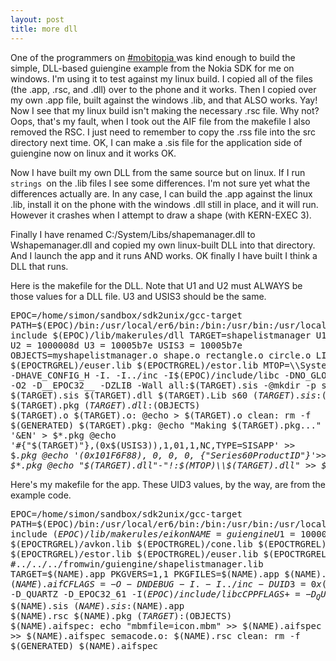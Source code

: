```yaml
---
layout: post
title: more dll 
---
```



One of the programmers on <a href="irc://irc.freenode.net/#mobitopia">#mobitopia </a>was kind enough to build the simple, DLL-based guiengine example from the Nokia SDK for me on windows. I'm using it to test against my linux build. I copied all of the files (the .app, .rsc, and .dll) over to the phone and it works. Then I copied over my own .app file, built against the windows .lib, and that ALSO works. Yay! Now I see that my linux build isn't making the necessary .rsc file. Why not? Oops, that's my fault, when I took out the AIF file from the makefile I also removed the RSC. I just need to remember to copy the .rss file into the src directory next time. OK, I can make a .sis file for the application side of guiengine now on linux and it works OK. 

Now I have built my own DLL from the same source but on linux. If I run <code>strings </code>on the .lib files I see some differences. I'm not sure yet what the differences actually are. In any case, I can build the .app against the linux .lib, install it on the phone with the windows .dll still in place, and it will run. However it crashes when I attempt to draw a shape (with KERN-EXEC 3). 

Finally I have renamed C:/System/Libs/shapemanager.dll to Wshapemanager.dll and copied my own linux-built DLL into that directory. And I launch the app and it runs AND works. OK finally I have built I think a DLL that runs. 

Here is the makefile for the DLL. Note that U1 and U2 must ALWAYS be those values for a DLL file. U3 and USIS3 should be the same.<pre>EPOC=/home/simon/sandbox/sdk2unix/gcc-target PATH=$(EPOC)/bin:/usr/local/er6/bin:/bin:/usr/bin:/usr/local/bin:/usr/X11R6/bin include $(EPOC)/lib/makerules/dll TARGET=shapelistmanager U1 = 10000079 U2 = 1000008d U3 = 10005b7e USIS3 = 10005b7e OBJECTS=myshapelistmanager.o shape.o rectangle.o circle.o LIBS = $(EPOCTRGREL)/euser.lib  $(EPOCTRGREL)/estor.lib MTOP=\\System\\Libs CFLAGS+= -DHAVE_CONFIG_H -I. -I../inc -I$(EPOC)/include/libc -DNO_GLOBALS -O2 -D__EPOC32__ -DZLIB -Wall all:$(TARGET).sis -@mkdir -p s60 mv $(TARGET).sis $(TARGET).dll $(TARGET).Lib s60 $(TARGET).sis:$(TARGET).dll $(TARGET).pkg $(TARGET).dll:$(OBJECTS) $(TARGET).o $(TARGET).o: @echo &gt; $(TARGET).o clean: rm -f $(GENERATED) $(TARGET).pkg: @echo "Making $(TARGET).pkg..." @echo '&amp;EN' &gt; $*.pkg @echo '#{"$(TARGET)"},(0x$(USIS3)),1,01,1,NC,TYPE=SISAPP' &gt;&gt; $*.pkg @echo '(0x101F6F88), 0, 0, 0, {"Series60ProductID"}'&gt;&gt; $*.pkg @echo "$(TARGET).dll"-"!:$(MTOP)\\$(TARGET).dll" &gt;&gt; $*.pkg </pre>

Here's my makefile for the app. These UID3 values, by the way, are from the example code.<pre>EPOC=/home/simon/sandbox/sdk2unix/gcc-target PATH=$(EPOC)/bin:/usr/local/er6/bin:/bin:/usr/bin:/usr/local/bin:/usr/X11R6/bin include $(EPOC)/lib/makerules/eikon NAME=guiengine U1 = 1000007a U2 = 100039CE U3 = 10005b7d OBJECTS = guiengine.o guiengineappui.o guienginedocument.o  guiengineapplication.o guiengineappview.o LIBS=$(EPOCTRGREL)/apparc.lib  $(EPOCTRGREL)/avkon.lib  $(EPOCTRGREL)/cone.lib  $(EPOCTRGREL)/eikcore.lib  $(EPOCTRGREL)/estor.lib  $(EPOCTRGREL)/euser.lib  $(EPOCTRGREL)/ws32.lib  ../engine/s60/shapelistmanager.Lib #../../../fromwin/guiengine/shapelistmanager.lib TARGET=$(NAME).app PKGVERS=1,1 PKGFILES=$(NAME).app $(NAME).rsc # $(NAME).aif CFLAGS = -O -DNDEBUG -I. -I../inc -DUID3=0x$(U3) -D_QUARTZ -D_EPOC32_61 -I$(EPOC)/include/libc CPPFLAGS += -D_QUARTZ -D_EPOC32_61 -I../inc all:$(PKGFILES) $(NAME).sis $(NAME).sis:$(NAME).app $(NAME).rsc $(NAME).pkg $(TARGET):$(OBJECTS) $(NAME).aifspec: echo "mbmfile=icon.mbm" &gt;&gt; $(NAME).aifspec echo "ELangEnglish=$(NAME)" &gt;&gt; $(NAME).aifspec semacode.o: $(NAME).rsc clean: rm -f $(GENERATED) $(NAME).aifspec </pre>
